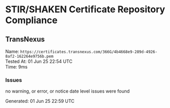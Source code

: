 # STIR/SHAKEN Certificate Repository Compliance

## TransNexus

Name: `https://certificates.transnexus.com/366G/4b4668e9-289d-4926-8af2-162264e9756b.pem`\
Tested At: 01 Jun 25 22:54 UTC\
Time: 9ms

### Issues

no warning, or error, or notice date level issues were found

Generated: 01 Jun 25 22:59 UTC